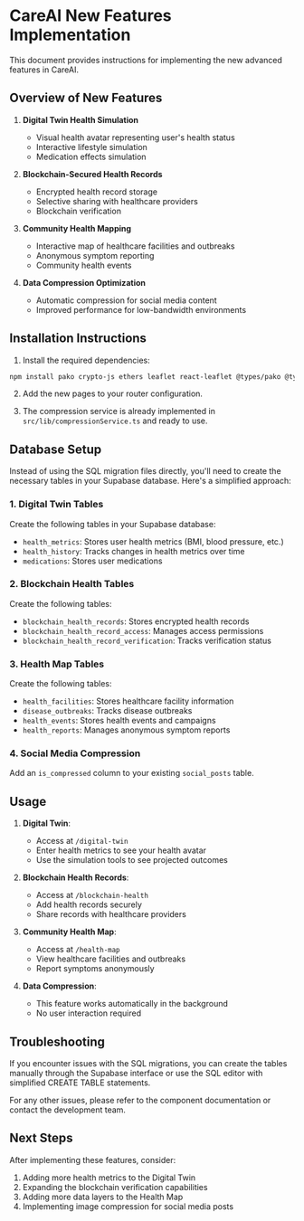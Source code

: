# CareAI New Features Implementation

This document provides instructions for implementing the new advanced features in CareAI.

## Overview of New Features

1. **Digital Twin Health Simulation**
   - Visual health avatar representing user's health status
   - Interactive lifestyle simulation
   - Medication effects simulation

2. **Blockchain-Secured Health Records**
   - Encrypted health record storage
   - Selective sharing with healthcare providers
   - Blockchain verification

3. **Community Health Mapping**
   - Interactive map of healthcare facilities and outbreaks
   - Anonymous symptom reporting
   - Community health events

4. **Data Compression Optimization**
   - Automatic compression for social media content
   - Improved performance for low-bandwidth environments

## Installation Instructions

1. Install the required dependencies:

```bash
npm install pako crypto-js ethers leaflet react-leaflet @types/pako @types/crypto-js --legacy-peer-deps
```

2. Add the new pages to your router configuration.

3. The compression service is already implemented in `src/lib/compressionService.ts` and ready to use.

## Database Setup

Instead of using the SQL migration files directly, you'll need to create the necessary tables in your Supabase database. Here's a simplified approach:

### 1. Digital Twin Tables

Create the following tables in your Supabase database:

- `health_metrics`: Stores user health metrics (BMI, blood pressure, etc.)
- `health_history`: Tracks changes in health metrics over time
- `medications`: Stores user medications

### 2. Blockchain Health Tables

Create the following tables:

- `blockchain_health_records`: Stores encrypted health records
- `blockchain_health_record_access`: Manages access permissions
- `blockchain_health_record_verification`: Tracks verification status

### 3. Health Map Tables

Create the following tables:

- `health_facilities`: Stores healthcare facility information
- `disease_outbreaks`: Tracks disease outbreaks
- `health_events`: Stores health events and campaigns
- `health_reports`: Manages anonymous symptom reports

### 4. Social Media Compression

Add an `is_compressed` column to your existing `social_posts` table.

## Usage

1. **Digital Twin**:
   - Access at `/digital-twin`
   - Enter health metrics to see your health avatar
   - Use the simulation tools to see projected outcomes

2. **Blockchain Health Records**:
   - Access at `/blockchain-health`
   - Add health records securely
   - Share records with healthcare providers

3. **Community Health Map**:
   - Access at `/health-map`
   - View healthcare facilities and outbreaks
   - Report symptoms anonymously

4. **Data Compression**:
   - This feature works automatically in the background
   - No user interaction required

## Troubleshooting

If you encounter issues with the SQL migrations, you can create the tables manually through the Supabase interface or use the SQL editor with simplified CREATE TABLE statements.

For any other issues, please refer to the component documentation or contact the development team.

## Next Steps

After implementing these features, consider:

1. Adding more health metrics to the Digital Twin
2. Expanding the blockchain verification capabilities
3. Adding more data layers to the Health Map
4. Implementing image compression for social media posts
